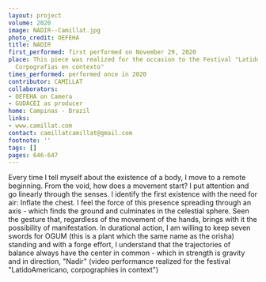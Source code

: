 ```yaml
---
layout: project
volume: 2020
image: NADIR--Camillat.jpg
photo_credit: OEFEHA
title: NADIR
first_performed: first performed on November 29, 2020
place: This piece was realized for the occasion to the Festival "LatidoAmericano-
  Corpografias en contexto"
times_performed: performed once in 2020
contributor: CAMILLAT
collaborators:
- OEFEHA on Camera
- GUDACEI as producer
home: Campinas - Brazil
links:
- www.camillat.com
contact: camillatcamillat@gmail.com
footnote: ''
tags: []
pages: 646-647
---
```



Every time I tell myself about the existence of a body, I move to a remote beginning. From the void, how does a movement start? I put attention and go linearly through the senses. I identify the first existence with the need for air: Inflate the chest. I feel the force of this presence spreading through an axis - which finds the ground and culminates in the celestial sphere. Seen the gesture that, regardless of the movement of the hands, brings with it the possibility of manifestation. In durational action, I am willing to keep seven swords for OGUM (this is a plant which the same name as the orisha) standing and with a forge effort, I understand that the trajectories of balance always have the center in common - which in strength is gravity and in direction, "Nadir" (video performance realized for the festival "LatidoAmericano, corpographies in context")
